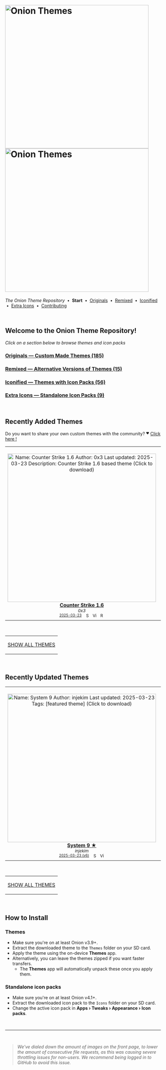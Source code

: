 <!--




















=================================================================================
---------------------------------------------------------------------------------

██████╗  ██████╗     ███╗   ██╗ ██████╗ ████████╗    ███████╗██████╗ ██╗████████╗
██╔══██╗██╔═══██╗    ████╗  ██║██╔═══██╗╚══██╔══╝    ██╔════╝██╔══██╗██║╚══██╔══╝
██║  ██║██║   ██║    ██╔██╗ ██║██║   ██║   ██║       █████╗  ██║  ██║██║   ██║   
██║  ██║██║   ██║    ██║╚██╗██║██║   ██║   ██║       ██╔══╝  ██║  ██║██║   ██║   
██████╔╝╚██████╔╝    ██║ ╚████║╚██████╔╝   ██║       ███████╗██████╔╝██║   ██║   
╚═════╝  ╚═════╝     ╚═╝  ╚═══╝ ╚═════╝    ╚═╝       ╚══════╝╚═════╝ ╚═╝   ╚═╝   

---------------------------------------------------------------------------------
=================================================================================

                  Note: This file was automatically generated.

            Run `python .github/generate.py` to regenerate the pages.




















-->
<p>&nbsp;</p>

# <img alt="Onion Themes" src="https://user-images.githubusercontent.com/44569252/179506709-0db2a8f5-3074-477c-81c4-719f281ddccc.png#gh-dark-mode-only" width="464px"><img alt="Onion Themes" src="https://user-images.githubusercontent.com/44569252/179506712-d5a1a916-7270-4902-aa55-5d93f7ee0f6e.png#gh-light-mode-only" width="464px">

*The Onion Theme Repository* &nbsp;•&nbsp; **Start** &nbsp;• &nbsp;[Originals](generated/custom/index.md) &nbsp;• &nbsp;[Remixed](generated/remixed/index.md) &nbsp;• &nbsp;[Iconified](generated/icons_themes/index.md) &nbsp;• &nbsp;[Extra&nbsp;Icons](generated/icons_standalone/index.md) &nbsp;• &nbsp;[Contributing](CONTRIBUTING.md)

<p>&nbsp;</p>




## Welcome to the Onion Theme Repository!

*Click on a section below to browse themes and icon packs*

### [Originals — Custom Made Themes (185)](generated/custom/index.md)

### [Remixed — Alternative Versions of Themes (15)](generated/remixed/index.md)

### [Iconified — Themes with Icon Packs (56)](generated/icons_themes/index.md)

### [Extra Icons — Standalone Icon Packs (9)](generated/icons_standalone/index.md)




<p>&nbsp;</p>


## Recently Added Themes

Do you want to share your own custom themes with the community? <sup><sub>❤️</sub></sup> [Click here !](CONTRIBUTING.md)

<table align="center"><tr>
<td align="center" valign="top" width="33.33%">
&nbsp;&nbsp;&nbsp;&nbsp;&nbsp;&nbsp;&nbsp;&nbsp;&nbsp;&nbsp;&nbsp;&nbsp;&nbsp;&nbsp;&nbsp;&nbsp;&nbsp;&nbsp;&nbsp;&nbsp;&nbsp;&nbsp;&nbsp;&nbsp;&nbsp;&nbsp;&nbsp;&nbsp;&nbsp;&nbsp;&nbsp;&nbsp;&nbsp;&nbsp;&nbsp;&nbsp;&nbsp;&nbsp;&nbsp;&nbsp;&nbsp;&nbsp;&nbsp;&nbsp;&nbsp;&nbsp;<br/>
<a href="https://raw.githubusercontent.com/OnionUI/Themes/main/release/Counter%20Strike%201.6%20by%200x3.zip">
<img title="Name: Counter Strike 1.6&#013;Author: 0x3&#013;Last updated: 2025-03-23&#013;Description: Counter Strike 1.6 based theme&#013;(Click to download)" width="480px" src="https://raw.githubusercontent.com/OnionUI/Themes/main/themes/Counter%20Strike%201.6%20by%200x3/preview.png" /><br/>
<b>Counter Strike 1.6</b>
</a><br/>
<sup><i>0x3</i></sup><br>
<sub>
<sup><a title="Last updated: 2025-03-23" href="https://github.com/OnionUI/Themes/commits/main/themes/Counter Strike 1.6 by 0x3">2025-03-23</a></sup> &nbsp;&nbsp;<a href="https://github.com/search?l=ZIP&q=filename%3A%220x3%22+repo%3AOnionUI%2FThemes"><img src="https://user-images.githubusercontent.com/44569252/194037581-698a5004-8b75-4da6-a63d-b41d541ebde2.png" width="16" title="Search themes by this author (Requires GitHub account)"></a>&nbsp;&nbsp;<a href="https://raw.githubusercontent.com/OnionUI/Themes/main/themes/Counter%20Strike%201.6%20by%200x3/preview.png"><img title="View full-size preview" src="https://user-images.githubusercontent.com/44569252/194037184-ae453506-2536-4c6f-8a19-4a6c1de6ce32.png" width="16"></a>&nbsp;&nbsp;<a href="themes/Counter%20Strike%201.6%20by%200x3/README.txt"><img src="https://user-images.githubusercontent.com/44569252/215358455-b6a1348b-8161-40d6-9cc1-cc31720377c4.png" height="16" title="README"></a>
</sub>
</td>



<td align="center" valign="top" width="33.33%">
&nbsp;&nbsp;&nbsp;&nbsp;&nbsp;&nbsp;&nbsp;&nbsp;&nbsp;&nbsp;&nbsp;&nbsp;&nbsp;&nbsp;&nbsp;&nbsp;&nbsp;&nbsp;&nbsp;&nbsp;&nbsp;&nbsp;&nbsp;&nbsp;&nbsp;&nbsp;&nbsp;&nbsp;&nbsp;&nbsp;&nbsp;&nbsp;&nbsp;&nbsp;&nbsp;&nbsp;&nbsp;&nbsp;&nbsp;&nbsp;&nbsp;&nbsp;&nbsp;&nbsp;&nbsp;&nbsp;<br/>
<a href="https://raw.githubusercontent.com/OnionUI/Themes/main/release/cherry%20os%20by%20pico%20cherry.zip">
<img title="Name: cherry os&#013;Author: pico-cherry&#013;Last updated: 2025-02-21&#013;Description: onion os with a cherry on top&#013;(Click to download)" width="480px" src="https://raw.githubusercontent.com/OnionUI/Themes/main/themes/cherry%20os%20by%20pico%20cherry/preview.png" /><br/>
<b>cherry os</b>
</a><br/>
<sup><i>pico-cherry</i></sup><br>
<sub>
<sup><a title="Last updated: 2025-02-21" href="https://github.com/OnionUI/Themes/commits/main/themes/cherry os by pico cherry">2025-02-21</a></sup> &nbsp;&nbsp;<a href="https://github.com/search?l=ZIP&q=filename%3A%22pico-cherry%22+repo%3AOnionUI%2FThemes"><img src="https://user-images.githubusercontent.com/44569252/194037581-698a5004-8b75-4da6-a63d-b41d541ebde2.png" width="16" title="Search themes by this author (Requires GitHub account)"></a>&nbsp;&nbsp;<a href="https://raw.githubusercontent.com/OnionUI/Themes/main/themes/cherry%20os%20by%20pico%20cherry/preview.png"><img title="View full-size preview" src="https://user-images.githubusercontent.com/44569252/194037184-ae453506-2536-4c6f-8a19-4a6c1de6ce32.png" width="16"></a>&nbsp;&nbsp;<a href="themes/cherry%20os%20by%20pico%20cherry/README.md"><img src="https://user-images.githubusercontent.com/44569252/215358455-b6a1348b-8161-40d6-9cc1-cc31720377c4.png" height="16" title="README"></a> &nbsp;<a href="https://onionui.github.io/iconpack_preview.html#cherry%20os%20by%20pico%20cherry,cherry%20os%20by%20pico%20cherry:themes/cherry%20os%20by%20pico%20cherry/icons"><img src="https://user-images.githubusercontent.com/44569252/215106002-fbcf1815-8080-447c-94c2-61f161efb503.png" height="16" title="This theme contains an icon pack"></a>
</sub>
</td>



<td align="center" valign="top" width="33.33%">
&nbsp;&nbsp;&nbsp;&nbsp;&nbsp;&nbsp;&nbsp;&nbsp;&nbsp;&nbsp;&nbsp;&nbsp;&nbsp;&nbsp;&nbsp;&nbsp;&nbsp;&nbsp;&nbsp;&nbsp;&nbsp;&nbsp;&nbsp;&nbsp;&nbsp;&nbsp;&nbsp;&nbsp;&nbsp;&nbsp;&nbsp;&nbsp;&nbsp;&nbsp;&nbsp;&nbsp;&nbsp;&nbsp;&nbsp;&nbsp;&nbsp;&nbsp;&nbsp;&nbsp;&nbsp;&nbsp;<br/>
<a href="https://raw.githubusercontent.com/OnionUI/Themes/main/release/Onion%20Turismo%203%20by%20TeaKanji.zip">
<img title="Name: Onion Turismo 3&#013;Author: TeaKanji&#013;Last updated: 2025-01-06&#013;Description: Gran Turismo 3-style theme&#013;(Click to download)" width="480px" src="https://raw.githubusercontent.com/OnionUI/Themes/main/themes/Onion%20Turismo%203%20by%20TeaKanji/preview.png" /><br/>
<b>Onion Turismo 3</b>
</a><br/>
<sup><i>TeaKanji</i></sup><br>
<sub>
<sup><a title="Last updated: 2025-01-06" href="https://github.com/OnionUI/Themes/commits/main/themes/Onion Turismo 3 by TeaKanji">2025-01-06</a></sup> &nbsp;&nbsp;<a href="https://github.com/search?l=ZIP&q=filename%3A%22TeaKanji%22+repo%3AOnionUI%2FThemes"><img src="https://user-images.githubusercontent.com/44569252/194037581-698a5004-8b75-4da6-a63d-b41d541ebde2.png" width="16" title="Search themes by this author (Requires GitHub account)"></a>&nbsp;&nbsp;<a href="https://raw.githubusercontent.com/OnionUI/Themes/main/themes/Onion%20Turismo%203%20by%20TeaKanji/preview.png"><img title="View full-size preview" src="https://user-images.githubusercontent.com/44569252/194037184-ae453506-2536-4c6f-8a19-4a6c1de6ce32.png" width="16"></a>&nbsp;&nbsp;<a href="https://onionui.github.io/bgm_preview.html?theme=Onion%20Turismo%203%20by%20TeaKanji"><img src="https://user-images.githubusercontent.com/44569252/194010780-d3659ecd-7348-4e44-a81d-06708a4e9734.png" width="16" title="Custom background music included (Click to download MP3 file)"></a>
</sub>
</td>


</tr></table>


<p>&nbsp;</p>

<table align="center"><td>

[SHOW ALL THEMES](generated/custom/index.md)

</td></table>

<p>&nbsp;</p>


## Recently Updated Themes

<table align="center"><tr>
<td align="center" valign="top" width="33.33%">
&nbsp;&nbsp;&nbsp;&nbsp;&nbsp;&nbsp;&nbsp;&nbsp;&nbsp;&nbsp;&nbsp;&nbsp;&nbsp;&nbsp;&nbsp;&nbsp;&nbsp;&nbsp;&nbsp;&nbsp;&nbsp;&nbsp;&nbsp;&nbsp;&nbsp;&nbsp;&nbsp;&nbsp;&nbsp;&nbsp;&nbsp;&nbsp;&nbsp;&nbsp;&nbsp;&nbsp;&nbsp;&nbsp;&nbsp;&nbsp;&nbsp;&nbsp;&nbsp;&nbsp;&nbsp;&nbsp;<br/>
<a href="https://raw.githubusercontent.com/OnionUI/Themes/main/release/System%209%20by%20injekim.zip">
<img title="Name: System 9&#013;Author: injekim&#013;Last updated: 2025-03-23&#013;Tags: [featured theme]&#013;(Click to download)" width="480px" src="https://raw.githubusercontent.com/OnionUI/Themes/main/themes/System%209%20by%20injekim/preview.png" /><br/>
<b>System 9 ★</b>
</a><br/>
<sup><i>injekim</i></sup><br>
<sub>
<sup><a title="Last updated: 2025-03-23 (v6)" href="https://github.com/OnionUI/Themes/commits/main/themes/System 9 by injekim">2025-03-23 (v6)</a></sup> &nbsp;&nbsp;<a href="https://github.com/search?l=ZIP&q=filename%3A%22injekim%22+repo%3AOnionUI%2FThemes"><img src="https://user-images.githubusercontent.com/44569252/194037581-698a5004-8b75-4da6-a63d-b41d541ebde2.png" width="16" title="Search themes by this author (Requires GitHub account)"></a>&nbsp;&nbsp;<a href="https://raw.githubusercontent.com/OnionUI/Themes/main/themes/System%209%20by%20injekim/preview.png"><img title="View full-size preview" src="https://user-images.githubusercontent.com/44569252/194037184-ae453506-2536-4c6f-8a19-4a6c1de6ce32.png" width="16"></a>
</sub>
</td>



<td align="center" valign="top" width="33.33%">
&nbsp;&nbsp;&nbsp;&nbsp;&nbsp;&nbsp;&nbsp;&nbsp;&nbsp;&nbsp;&nbsp;&nbsp;&nbsp;&nbsp;&nbsp;&nbsp;&nbsp;&nbsp;&nbsp;&nbsp;&nbsp;&nbsp;&nbsp;&nbsp;&nbsp;&nbsp;&nbsp;&nbsp;&nbsp;&nbsp;&nbsp;&nbsp;&nbsp;&nbsp;&nbsp;&nbsp;&nbsp;&nbsp;&nbsp;&nbsp;&nbsp;&nbsp;&nbsp;&nbsp;&nbsp;&nbsp;<br/>
<a href="https://raw.githubusercontent.com/OnionUI/Themes/main/release/Stardust%20Crusaders%20by%20tagiositaly.zip">
<img title="Name: Stardust Crusaders&#013;Author: tagiositaly&#013;Last updated: 2025-01-06&#013;Description: Theme layout with 10x10 grid&#013;(Click to download)" width="480px" src="https://raw.githubusercontent.com/OnionUI/Themes/main/themes/Stardust%20Crusaders%20by%20tagiositaly/preview.png" /><br/>
<b>Stardust Crusaders</b>
</a><br/>
<sup><i>tagiositaly</i></sup><br>
<sub>
<sup><a title="Last updated: 2025-01-06 (v2)" href="https://github.com/OnionUI/Themes/commits/main/themes/Stardust Crusaders by tagiositaly">2025-01-06 (v2)</a></sup> &nbsp;&nbsp;<a href="https://github.com/search?l=ZIP&q=filename%3A%22tagiositaly%22+repo%3AOnionUI%2FThemes"><img src="https://user-images.githubusercontent.com/44569252/194037581-698a5004-8b75-4da6-a63d-b41d541ebde2.png" width="16" title="Search themes by this author (Requires GitHub account)"></a>&nbsp;&nbsp;<a href="https://raw.githubusercontent.com/OnionUI/Themes/main/themes/Stardust%20Crusaders%20by%20tagiositaly/preview.png"><img title="View full-size preview" src="https://user-images.githubusercontent.com/44569252/194037184-ae453506-2536-4c6f-8a19-4a6c1de6ce32.png" width="16"></a>&nbsp;&nbsp;<a href="https://onionui.github.io/bgm_preview.html?theme=Stardust%20Crusaders%20by%20tagiositaly"><img src="https://user-images.githubusercontent.com/44569252/194010780-d3659ecd-7348-4e44-a81d-06708a4e9734.png" width="16" title="Custom background music included (Click to download MP3 file)"></a> &nbsp;<a href="https://onionui.github.io/iconpack_preview.html#Stardust%20Crusaders%20by%20tagiositaly,"><img src="https://user-images.githubusercontent.com/44569252/215106002-fbcf1815-8080-447c-94c2-61f161efb503.png" height="16" title="This theme contains an icon pack"></a>
</sub>
</td>



<td align="center" valign="top" width="33.33%">
&nbsp;&nbsp;&nbsp;&nbsp;&nbsp;&nbsp;&nbsp;&nbsp;&nbsp;&nbsp;&nbsp;&nbsp;&nbsp;&nbsp;&nbsp;&nbsp;&nbsp;&nbsp;&nbsp;&nbsp;&nbsp;&nbsp;&nbsp;&nbsp;&nbsp;&nbsp;&nbsp;&nbsp;&nbsp;&nbsp;&nbsp;&nbsp;&nbsp;&nbsp;&nbsp;&nbsp;&nbsp;&nbsp;&nbsp;&nbsp;&nbsp;&nbsp;&nbsp;&nbsp;&nbsp;&nbsp;<br/>
<a href="https://raw.githubusercontent.com/OnionUI/Themes/main/release/NanoSwitch%20Modern%20Dark%20by%20Amdy%20%2B%20Cheetashock.zip">
<img title="Name: NanoSwitch Modern Dark&#013;Author: Amdy + Cheetashock&#013;Last updated: 2024-12-19&#013;Description: Minimalist theme&#013;(Click to download)" width="480px" src="https://raw.githubusercontent.com/OnionUI/Themes/main/themes/NanoSwitch%20Modern%20Dark%20by%20Amdy%20%2B%20Cheetashock/preview.png" /><br/>
<b>NanoSwitch Modern Dark</b>
</a><br/>
<sup><i>Amdy + Cheetashock</i></sup><br>
<sub>
<sup><a title="Last updated: 2024-12-19 (v4)" href="https://github.com/OnionUI/Themes/commits/main/themes/NanoSwitch Modern Dark by Amdy + Cheetashock">2024-12-19 (v4)</a></sup> &nbsp;&nbsp;<a href="https://github.com/search?l=ZIP&q=filename%3A%22Amdy%20%2B%20Cheetashock%22+repo%3AOnionUI%2FThemes"><img src="https://user-images.githubusercontent.com/44569252/194037581-698a5004-8b75-4da6-a63d-b41d541ebde2.png" width="16" title="Search themes by this author (Requires GitHub account)"></a>&nbsp;&nbsp;<a href="https://raw.githubusercontent.com/OnionUI/Themes/main/themes/NanoSwitch%20Modern%20Dark%20by%20Amdy%20%2B%20Cheetashock/preview.png"><img title="View full-size preview" src="https://user-images.githubusercontent.com/44569252/194037184-ae453506-2536-4c6f-8a19-4a6c1de6ce32.png" width="16"></a> &nbsp;<a href="https://onionui.github.io/iconpack_preview.html#NanoSwitch%20Modern%20Dark%20by%20Amdy%20%2B%20Cheetashock,NanoSwitch%20Modern%20Dark%20by%20Amdy%20%2B%20Cheetashock:themes/NanoSwitch%20Modern%20Dark%20by%20Amdy%20%2B%20Cheetashock/icons"><img src="https://user-images.githubusercontent.com/44569252/215106002-fbcf1815-8080-447c-94c2-61f161efb503.png" height="16" title="This theme contains an icon pack"></a>
</sub>
</td>


</tr></table>


<p>&nbsp;</p>

<table align="center"><td>

[SHOW ALL THEMES](generated/custom/index.md)

</td></table>

<p>&nbsp;</p>


## How to Install


### Themes

- Make sure you're on at least Onion v3.9+.
- Extract the downloaded theme to the `Themes` folder on your SD card.
- Apply the theme using the on-device **Themes** app.
- Alternatively, you can leave the themes zipped if you want faster transfers.
  - The **Themes** app will automatically unpack these once you apply them.


### Standalone icon packs

- Make sure you're on at least Onion v4.1+.
- Extract the downloaded icon pack to the `Icons` folder on your SD card.
- Change the active icon pack in **Apps › Tweaks › Appearance › Icon packs**.


<p>&nbsp;</p>


---


<p>&nbsp;</p>


> *We've dialed down the amount of images on the front page, to lower the amount of consecutive file requests, as this was causing severe throttling issues for non-users. We recommend being logged in to GitHub to avoid this issue.*


<p>&nbsp;</p>

